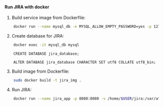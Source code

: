 #### Run JIRA with docker

1. Build service image from Dockerfile:

```sh
    docker run --name mysql_db -e MYSQL_ALLOW_EMPTY_PASSWORD=yes -p 127.0.0.1:3306:3306 -d mysql:5.5.54
```

2. Create database for JIRA:

```sh
    docker exec -it mysql_db mysql
```

        CREATE DATABASE jira_database;

        ALTER DATABASE jira_database CHARACTER SET utf8 COLLATE utf8_bin;


3. Build image from Dockerfile:

```sh
    sudo docker build -t jira_img .
```

4. Run JIRA:

```sh
    docker run --name jira_app -p 8080:8080 -v /home/$USER/jira:/var/atlassian/jira --link mysql_db:database -d jira_img
```
